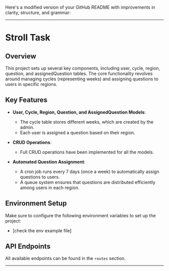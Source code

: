 Here's a modified version of your GitHub README with improvements in clarity, structure, and grammar:

---

# Stroll Task

## Overview

This project sets up several key components, including user, cycle, region, question, and assignedQuestion tables. The core functionality revolves around managing cycles (representing weeks) and assigning questions to users in specific regions.

## Key Features

-   **User, Cycle, Region, Question, and AssignedQuestion Models**:

    -   The cycle table stores different weeks, which are created by the admin.
    -   Each user is assigned a question based on their region.

-   **CRUD Operations**:

    -   Full CRUD operations have been implemented for all the models.

-   **Automated Question Assignment**:
    -   A cron job runs every 7 days (once a week) to automatically assign questions to users.
    -   A queue system ensures that questions are distributed efficiently among users in each region.

## Environment Setup

Make sure to configure the following environment variables to set up the project:

-   [check the env example file]

## API Endpoints

All available endpoints can be found in the `routes` section.

---
